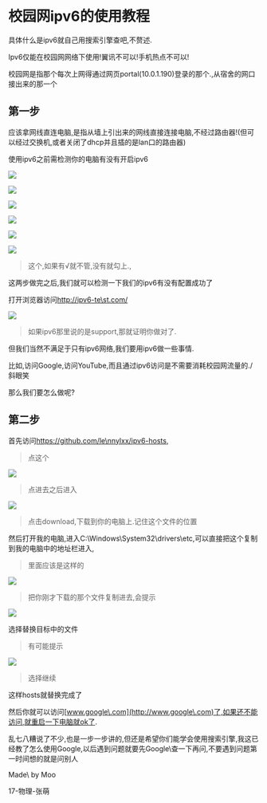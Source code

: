 校园网ipv6的使用教程
====================

具体什么是ipv6就自己用搜索引擎查吧,不赘述.

Ipv6仅能在校园网网络下使用!翼讯不可以!手机热点不可以!

校园网是指那个每次上网得通过网页portal(10.0.1.190)登录的那个.,从宿舍的网口接出来的那一个

**第一步**
----------

应该拿网线直连电脑,是指从墙上引出来的网线直接连接电脑,不经过路由器!(但可以经过交换机,或者关闭了dhcp并且插的是lan口的路由器)

使用ipv6之前需检测你的电脑有没有开启ipv6

![](Image/校园网ipv6/e40e4d64398684ef092117cd0add98f2.png)

![](Image/校园网ipv6/a1b2bd1c3495a98792d0880f33f67895.png)

![](Image/校园网ipv6/c54c0ffba366d2ffdfb34cea9a3dfb3e.png)

![](Image/校园网ipv6/baf2fb8495faf3695526da38726ad676.png)

![](Image/校园网ipv6/507e0fef24d330a07e78f4cdf02590cd.png)

![](Image/校园网ipv6/a0a6b13beeaf9d39c4659689a1b2a728.png)

>   这个,如果有√就不管,没有就勾上.,

这两步做完之后,我们就可以检测一下我们的ipv6有没有配置成功了

打开浏览器访问<http://ipv6-te\st.com/>

![](Image/校园网ipv6/3f27a9dc200b4b5e3c06822cb1fd6023.png)

>   如果ipv6那里说的是support,那就证明你做对了.

但我们当然不满足于只有ipv6网络,我们要用ipv6做一些事情.

比如,访问Google\,访问YouTube\,而且通过ipv6访问是不需要消耗校园网流量的./斜眼笑

那么我们要怎么做呢?

**第二步**
----------

首先访问<https://github.com/le\nnylxx/ipv6-hosts>,

>   点这个

![](Image/校园网ipv6/cbfa36df625b242b735eeaab09c02534.png)

>   点进去之后进入

![](Image/校园网ipv6/caa62e4f3e4a16eb09b121c74f284320.png)

>   点击download,下载到你的电脑上.记住这个文件的位置

然后打开我的电脑,进入C:\\Windows\\System32\\drivers\\etc,可以直接把这个复制到我的电脑中的地址栏进入,

>   里面应该是这样的

![](Image/校园网ipv6/0405c442fa2574f4ca4434d0f680fc45.png)

>   把你刚才下载的那个文件复制进去,会提示

![](Image/校园网ipv6/19f6341d0d8cd5238aa63e0148cebf47.png)

选择替换目标中的文件

>   有可能提示

![](Image/校园网ipv6/ce642ab31044bae7a0e1cedca8027da3.png)


>   选择继续

这样hosts就替换完成了

然后你就可以访问[www.google\.com](http://www.google\.com)了,如果还不能访问,就重启一下电脑就ok了.

乱七八糟说了不少,也是一步一步讲的,但还是希望你们能学会使用搜索引擎,我这已经教了怎么使用Google\,以后遇到问题就要先Google\查一下再问,不要遇到问题第一时间想的就是问别人

Made\ by Moo

17-物理-张萌
